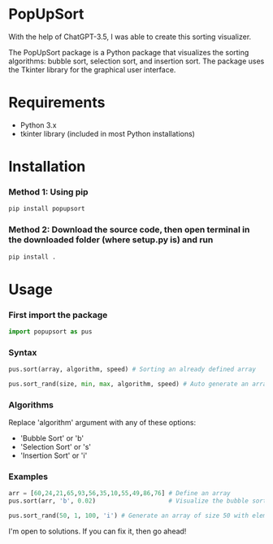 # PopUpSort
With the help of ChatGPT-3.5, I was able to create this sorting visualizer. 

The PopUpSort package is a Python package that visualizes the sorting algorithms: bubble sort, selection sort, and insertion sort. The package uses the Tkinter library for the graphical user interface.

# Requirements
- Python 3.x
- tkinter library (included in most Python installations)

# Installation

### Method 1: Using pip
```python
pip install popupsort
```
### Method 2: Download the source code, then open terminal in the downloaded folder (where setup.py is) and run
```python
pip install .
```

# Usage
### First import the package
```python
import popupsort as pus
```

### Syntax
```python
pus.sort(array, algorithm, speed) # Sorting an already defined array

pus.sort_rand(size, min, max, algorithm, speed) # Auto generate an array and sort it
```

### Algorithms

Replace 'algorithm' argument with any of these options:
- 'Bubble Sort' or 'b'
- 'Selection Sort' or 's'
- 'Insertion Sort' or 'i'

### Examples
```python
arr = [60,24,21,65,93,56,35,10,55,49,86,76] # Define an array
pus.sort(arr, 'b', 0.02)                    # Visualize the bubble sort of this array with a speed of 0.02s

pus.sort_rand(50, 1, 100, 'i') # Generate an array of size 50 with elements ranging from 1 to 100 and sort it using insertion sort, speed is 0.01 by default
```

I'm open to solutions. If you can fix it, then go ahead!
